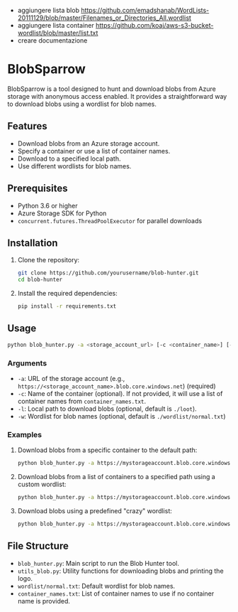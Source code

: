 - aggiungere lista blob https://github.com/emadshanab/WordLists-20111129/blob/master/Filenames_or_Directories_All.wordlist
- aggiungere lista container https://github.com/koaj/aws-s3-bucket-wordlist/blob/master/list.txt
- creare documentazione

# BlobSparrow

BlobSparrow is a tool designed to hunt and download blobs from Azure storage with anonymous access enabled. It provides a straightforward way to download blobs using a wordlist for blob names.

## Features

- Download blobs from an Azure storage account.
- Specify a container or use a list of container names.
- Download to a specified local path.
- Use different wordlists for blob names.

## Prerequisites

- Python 3.6 or higher
- Azure Storage SDK for Python
- `concurrent.futures.ThreadPoolExecutor` for parallel downloads

## Installation

1. Clone the repository:

   ```bash
   git clone https://github.com/yourusername/blob-hunter.git
   cd blob-hunter
   ```

2. Install the required dependencies:

   ```bash
   pip install -r requirements.txt
   ```

## Usage

```bash
python blob_hunter.py -a <storage_account_url> [-c <container_name>] [-l <local_path>] [-w <wordlist>]
```

### Arguments

- `-a`: URL of the storage account (e.g., `https://<storage_account_name>.blob.core.windows.net`) (required)
- `-c`: Name of the container (optional). If not provided, it will use a list of container names from `container_names.txt`.
- `-l`: Local path to download blobs (optional, default is `./loot`).
- `-w`: Wordlist for blob names (optional, default is `./wordlist/normal.txt`)

### Examples

1. Download blobs from a specific container to the default path:

   ```bash
   python blob_hunter.py -a https://mystorageaccount.blob.core.windows.net -c mycontainer
   ```

2. Download blobs from a list of containers to a specified path using a custom wordlist:

   ```bash
   python blob_hunter.py -a https://mystorageaccount.blob.core.windows.net -l ./myloot -w ./mywordlist.txt
   ```

3. Download blobs using a predefined "crazy" wordlist:

   ```bash
   python blob_hunter.py -a https://mystorageaccount.blob.core.windows.net -w crazy
   ```

## File Structure

- `blob_hunter.py`: Main script to run the Blob Hunter tool.
- `utils_blob.py`: Utility functions for downloading blobs and printing the logo.
- `wordlist/normal.txt`: Default wordlist for blob names.
- `container_names.txt`: List of container names to use if no container name is provided.
